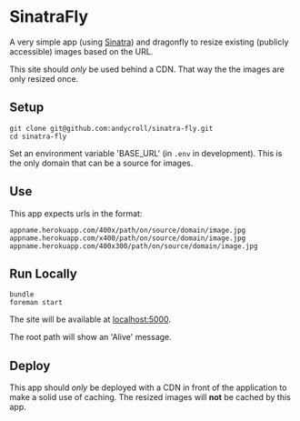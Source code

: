 # SinatraFly

A very simple app (using [Sinatra](http://sinatrarb.com)) and dragonfly to resize existing (publicly accessible) images based on the URL.

This site should _only_ be used behind a CDN. That way the the images are only resized once.


## Setup

```
git clone git@github.com:andycroll/sinatra-fly.git
cd sinatra-fly
```

Set an environment variable 'BASE_URL' (in `.env` in development). This is the only domain that can be a source for images.


## Use

This app expects urls in the format:

`appname.herokuapp.com/400x/path/on/source/domain/image.jpg`
`appname.herokuapp.com/x400/path/on/source/domain/image.jpg`
`appname.herokuapp.com/400x300/path/on/source/domain/image.jpg`


## Run Locally

```
bundle
foreman start
```

The site will be available at [localhost:5000](http://localhost:5000/).

The root path will show an 'Alive' message.


## Deploy

This app should _only_ be deployed with a CDN in front of the application to make a solid use of caching. The resized images will **not** be cached by this app.
